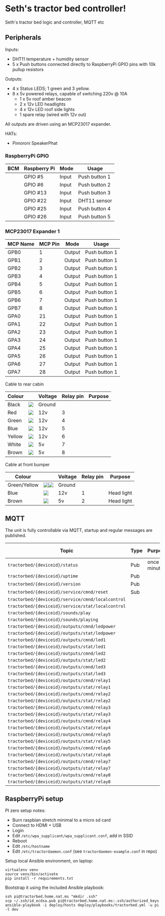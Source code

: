 # Seth's tractor bed controller!

Seth's tractor bed logic and controller, MQTT etc

## Peripherals

Inputs:

* DHT11 temperature + humidity sensor
* 5 x Push buttons connected directly to RaspberryPi GPIO pins with 10k pullup resistors

Outputs:

* 4 x Status LEDS; 1 green and 3 yellow.
* 8 x 5v powered relays, capable of switching 220v @ 10A
  * 1 x 5v roof amber beacon
  * 2 x 12v LED headlights
  * 4 x 12v LED roof side lights
  * 1 spare relay (wired with 12v out)

All outputs are driven using an MCP23017 expander.

HATs:

* Pimoroni SpeakerPhat

### RaspberryPi GPIO

| BCM      | Raspberry Pi | Mode   | Usage         |
|----------|--------------|--------|---------------|
|          | GPIO #5      | Input  | Push button 1 |
|          | GPIO #6      | Input  | Push button 2 |
|          | GPIO #13     | Input  | Push button 3 |
|          | GPIO #22     | Input  | DHT11 sensor  |
|          | GPIO #25     | Input  | Push button 4 |
|          | GPIO #26     | Input  | Push button 5 |

### MCP23017 Expander 1

| MCP Name | MCP Pin | Mode   | Usage             |
|----------|---------|--------|-------------------|
| GPB0     | 1       | Output | Push button 1     |
| GPB1     | 2       | Output | Push button 1     |
| GPB2     | 3       | Output | Push button 1     |
| GPB3     | 4       | Output | Push button 1     |
| GPB4     | 5       | Output | Push button 1     |
| GPB5     | 6       | Output | Push button 1     |
| GPB6     | 7       | Output | Push button 1     |
| GPB7     | 8       | Output | Push button 1     |
| GPA0     | 21      | Output | Push button 1     |
| GPA1     | 22      | Output | Push button 1     |
| GPA2     | 23      | Output | Push button 1     |
| GPA3     | 24      | Output | Push button 1     |
| GPA4     | 25      | Output | Push button 1     |
| GPA5     | 26      | Output | Push button 1     |
| GPA6     | 27      | Output | Push button 1     |
| GPA7     | 28      | Output | Push button 1     |

Cable to rear cabin

| Colour |                                                   | Voltage | Relay pin | Purpose   |
|--------|---------------------------------------------------|---------|-----------|-----------|
| Black  | ![](https://placehold.it/15/000000/000000?text=+) | Ground  |           |           |
| Red    | ![](https://placehold.it/15/eb4034/000000?text=+) | 12v     | 3         |           |
| Green  | ![](https://placehold.it/15/3bfa19/000000?text=+) | 12v     | 4         |           |
| Blue   | ![](https://placehold.it/15/3719fa/000000?text=+) | 12v     | 5         |           |
| Yellow | ![](https://placehold.it/15/ffea00/000000?text=+) | 12v     | 6         |           |
| White  | ![](https://placehold.it/15/dedede/000000?text=+) | 5v      | 7         |           |
| Brown  | ![](https://placehold.it/15/785020/000000?text=+) | 5v      | 8         |           |

Cable at front bumper

| Colour |                                                   | Voltage | Relay pin | Purpose   |
|--------|---------------------------------------------------|---------|-----------|-----------|
| Green/Yellow  | ![](https://placehold.it/15/3bfa19/000000?text=+)![](https://placehold.it/15/ffea00/000000?text=+) | Ground  |           |           |
| Blue   | ![](https://placehold.it/15/3719fa/000000?text=+) | 12v     | 1         | Head light |
| Brown  | ![](https://placehold.it/15/785020/000000?text=+) | 5v      | 2         | Head light |


## MQTT

The unit is fully controllable via MQTT, startup and regular messages are published.

| Topic                                        |  Type                   |  Purpose          | Example payload |   
|----------------------------------------------|-------------------------|------------------|-----------------|
| `tractorbed/{deviceid}/status`                 |  Pub                        | once a minute    |                 |
| `tractorbed/{deviceid}/uptime`                 |  Pub                       |                  |                 |
| `tractorbed/{deviceid}/version`                |  Pub                       |                  |                 |
| `tractorbed/{deviceid}/service/cmnd/reset`              |  Sub                       |                  |                 |
| `tractorbed/{deviceid}/service/cmnd/localcontrol`       |                         |                  |                 |
| `tractorbed/{deviceid}/service/stat/localcontrol`       |                         |                  |                 |
| `tractorbed/{deviceid}/sounds/play`                     |                         |                  |                 |
| `tractorbed/{deviceid}/sounds/playing`                  |                         |                  |                 |
| `tractorbed/{deviceid}/outputs/cmnd/ledpower`           |                         |                  |                 |
| `tractorbed/{deviceid}/outputs/stat/ledpower`           |                         |                  |                 |
| `tractorbed/{deviceid}/outputs/cmnd/led1`               |                         |                  |                 |
| `tractorbed/{deviceid}/outputs/stat/led1`               |                         |                  |                 |
| `tractorbed/{deviceid}/outputs/cmnd/led2`               |                         |                  |                 |
| `tractorbed/{deviceid}/outputs/stat/led2`               |                         |                  |                 |
| `tractorbed/{deviceid}/outputs/cmnd/led3`               |                         |                  |                 |
| `tractorbed/{deviceid}/outputs/stat/led3`               |                         |                  |                 |
| `tractorbed/{deviceid}/outputs/cmnd/relay1`             |                         |                  |                 |
| `tractorbed/{deviceid}/outputs/stat/relay1`             |                         |                  |                 |
| `tractorbed/{deviceid}/outputs/cmnd/relay2`             |                         |                  |                 |
| `tractorbed/{deviceid}/outputs/stat/relay2`             |                         |                  |                 |
| `tractorbed/{deviceid}/outputs/cmnd/relay3`             |                         |                  |                 |
| `tractorbed/{deviceid}/outputs/stat/relay3`             |                         |                  |                 |
| `tractorbed/{deviceid}/outputs/cmnd/relay4`             |                         |                  |                 |
| `tractorbed/{deviceid}/outputs/stat/relay4`             |                         |                  |                 |
| `tractorbed/{deviceid}/outputs/cmnd/relay5`             |                         |                  |                 |
| `tractorbed/{deviceid}/outputs/stat/relay5`             |                         |                  |                 |
| `tractorbed/{deviceid}/outputs/cmnd/relay6`             |                         |                  |                 |
| `tractorbed/{deviceid}/outputs/stat/relay6`             |                         |                  |                 |
| `tractorbed/{deviceid}/outputs/cmnd/relay7`             |                         |                  |                 |
| `tractorbed/{deviceid}/outputs/stat/relay7`             |                         |                  |                 |
| `tractorbed/{deviceid}/outputs/cmnd/relay8`             |                         |                  |                 |
| `tractorbed/{deviceid}/outputs/stat/relay8`             |                         |                  |                 |

## RaspberryPi setup

PI zero setup notes:

* Burn raspbian stretch minimal to a micro sd card
* Connect to HDMI + USB
* Login
* Edit `/etc/wpa_supplicant/wpa_supplicant.conf`, add in SSID
* Reboot
* Edit `/etc/hostname`
* Edit `/etc/tractordaemon.conf` (see `tractordaemon-example.conf` in repo)

Setup local Ansible environment, on laptop:

```
virtualenv venv
source venv/bin/activate
pip install -r requirements.txt
```

Bootstrap it using the included Ansible playbook:

```
ssh pi@tractorbed.home.nat.ms "mkdir .ssh"
scp ~/.ssh/id_ecdsa.pub pi@tractorbed.home.nat.ms:.ssh/authorized_keys
ansible-playbook -i deploy/hosts deploy/playbooks/tractorbed.yml -u pi -l dev
```

